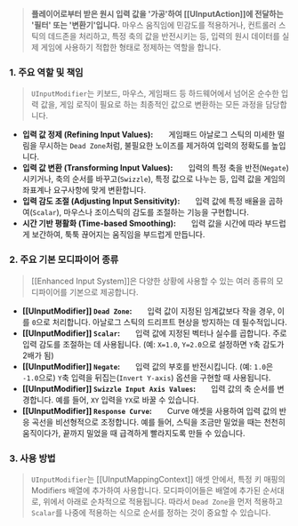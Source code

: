 ---
---

> **플레이어로부터 받은 원시 입력 값을 '가공'하여 [[UInputAction]]에 전달하는 '필터' 또는 '변환기'입니다.** 마우스 움직임에 민감도를 적용하거나, 컨트롤러 스틱의 데드존을 처리하고, 특정 축의 값을 반전시키는 등, 입력의 원시 데이터를 실제 게임에 사용하기 적합한 형태로 정제하는 역할을 합니다.

### **1. 주요 역할 및 책임**
> `UInputModifier`는 키보드, 마우스, 게임패드 등 하드웨어에서 넘어온 순수한 입력 값을, 게임 로직이 필요로 하는 최종적인 값으로 변환하는 모든 과정을 담당합니다.
* **입력 값 정제 (Refining Input Values):**
      게임패드 아날로그 스틱의 미세한 떨림을 무시하는 `Dead Zone`처럼, 불필요한 노이즈를 제거하여 입력의 정확도를 높입니다.
* **입력 값 변환 (Transforming Input Values):**
      입력의 특정 축을 반전(`Negate`)시키거나, 축의 순서를 바꾸고(`Swizzle`), 특정 값으로 나누는 등, 입력 값을 게임의 좌표계나 요구사항에 맞게 변환합니다.
* **입력 감도 조절 (Adjusting Input Sensitivity):**
      입력 값에 특정 배율을 곱하여(`Scalar`), 마우스나 조이스틱의 감도를 조절하는 기능을 구현합니다.
* **시간 기반 평활화 (Time-based Smoothing):**
      입력 값을 시간에 따라 부드럽게 보간하여, 툭툭 끊어지는 움직임을 부드럽게 만듭니다.

### **2. 주요 기본 모디파이어 종류**
> [[Enhanced Input System]]은 다양한 상황에 사용할 수 있는 여러 종류의 모디파이어를 기본으로 제공합니다.
* **[[UInputModifier]] `Dead Zone`:**
      입력 값이 지정된 임계값보다 작을 경우, 이를 `0`으로 처리합니다. 아날로그 스틱의 드리프트 현상을 방지하는 데 필수적입니다.
* **[[UInputModifier]] `Scalar`:**
      입력 값에 지정된 벡터나 실수를 곱합니다. 주로 입력 감도를 조절하는 데 사용됩니다. (예: `X=1.0`, `Y=2.0`으로 설정하면 `Y`축 감도가 2배가 됨)
* **[[UInputModifier]] `Negate`:**
      입력 값의 부호를 반전시킵니다. (예: `1.0`은 `-1.0`으로) `Y`축 입력을 뒤집는(`Invert Y-axis`) 옵션을 구현할 때 사용됩니다.
* **[[UInputModifier]] `Swizzle Input Axis Values`:**
      입력 값의 축 순서를 변경합니다. 예를 들어, `XY` 입력을 `YX`로 바꿀 수 있습니다.
* **[[UInputModifier]] `Response Curve`:**
      Curve 애셋을 사용하여 입력 값의 반응 곡선을 비선형적으로 조정합니다. 예를 들어, 스틱을 조금만 밀었을 때는 천천히 움직이다가, 끝까지 밀었을 때 급격하게 빨라지도록 만들 수 있습니다.

### **3. 사용 방법**
> `UInputModifier`는 [[UInputMappingContext]] 애셋 안에서, 특정 키 매핑의 Modifiers 배열에 추가하여 사용합니다. 모디파이어들은 배열에 추가된 순서대로, 위에서 아래로 순차적으로 적용됩니다. 따라서 `Dead Zone`을 먼저 적용하고 `Scalar`를 나중에 적용하는 식으로 순서를 정하는 것이 중요할 수 있습니다.
